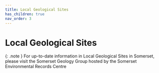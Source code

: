 ```yaml
---
title: Local Geological Sites
has_children: true
nav_order: 3
---
```


# Local Geological Sites

{: .note } For up-to-date information in Local Geological Sites in Somerset, please visit the Somerset Geology Group hosted by the Somerset Environmental Records Centre
